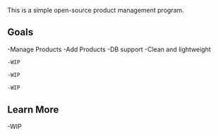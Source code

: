 This is a simple open-source product management program.

## Goals

-Manage Products
-Add Products
-DB support
-Clean and lightweight

```bash
-WIP

-WIP

-WIP
```

## Learn More

-WIP
